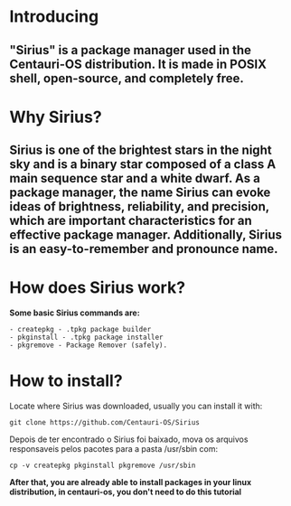 # **Introducing**
## "Sirius" is a package manager used in the Centauri-OS distribution. It is made in POSIX shell, open-source, and completely free.
# **Why Sirius?**
## Sirius is one of the brightest stars in the night sky and is a binary star composed of a class A main sequence star and a white dwarf. As a package manager, the name Sirius can evoke ideas of brightness, reliability, and precision, which are important characteristics for an effective package manager. Additionally, Sirius is an easy-to-remember and pronounce name.
# **How does Sirius work?**
**Some basic Sirius commands are:**
```
- createpkg - .tpkg package builder
- pkginstall - .tpkg package installer
- pkgremove - Package Remover (safely).
```
# How to install?
Locate where Sirius was downloaded, usually you can install it with:
```
git clone https://github.com/Centauri-OS/Sirius
```
Depois de ter encontrado o Sirius foi baixado, mova os arquivos responsaveis pelos pacotes para a pasta /usr/sbin com:
```
cp -v createpkg pkginstall pkgremove /usr/sbin
```
**After that, you are already able to install packages in your linux distribution, in centauri-os, you don't need to do this tutorial**
